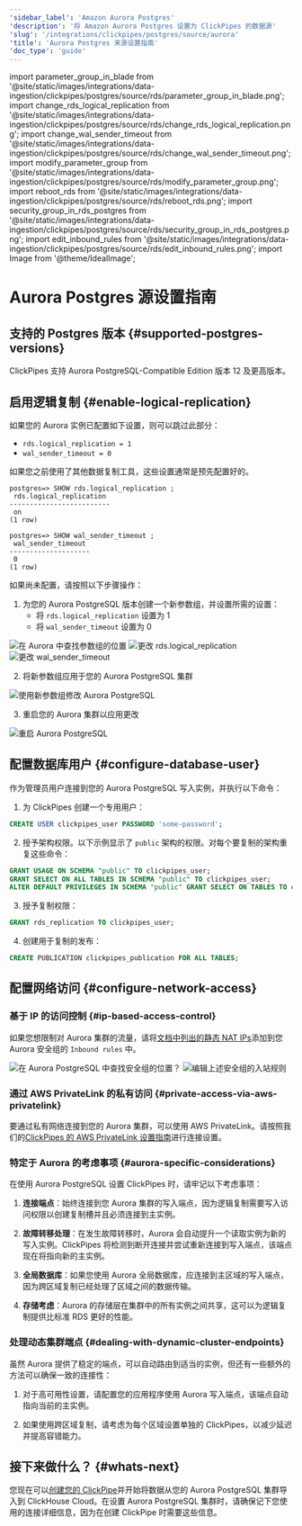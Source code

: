 ```yaml
---
'sidebar_label': 'Amazon Aurora Postgres'
'description': '将 Amazon Aurora Postgres 设置为 ClickPipes 的数据源'
'slug': '/integrations/clickpipes/postgres/source/aurora'
'title': 'Aurora Postgres 来源设置指南'
'doc_type': 'guide'
---
```


import parameter_group_in_blade from '@site/static/images/integrations/data-ingestion/clickpipes/postgres/source/rds/parameter_group_in_blade.png';
import change_rds_logical_replication from '@site/static/images/integrations/data-ingestion/clickpipes/postgres/source/rds/change_rds_logical_replication.png';
import change_wal_sender_timeout from '@site/static/images/integrations/data-ingestion/clickpipes/postgres/source/rds/change_wal_sender_timeout.png';
import modify_parameter_group from '@site/static/images/integrations/data-ingestion/clickpipes/postgres/source/rds/modify_parameter_group.png';
import reboot_rds from '@site/static/images/integrations/data-ingestion/clickpipes/postgres/source/rds/reboot_rds.png';
import security_group_in_rds_postgres from '@site/static/images/integrations/data-ingestion/clickpipes/postgres/source/rds/security_group_in_rds_postgres.png';
import edit_inbound_rules from '@site/static/images/integrations/data-ingestion/clickpipes/postgres/source/rds/edit_inbound_rules.png';
import Image from '@theme/IdealImage';


# Aurora Postgres 源设置指南

## 支持的 Postgres 版本 {#supported-postgres-versions}

ClickPipes 支持 Aurora PostgreSQL-Compatible Edition 版本 12 及更高版本。

## 启用逻辑复制 {#enable-logical-replication}

如果您的 Aurora 实例已配置如下设置，则可以跳过此部分：
- `rds.logical_replication = 1`
- `wal_sender_timeout = 0`

如果您之前使用了其他数据复制工具，这些设置通常是预先配置好的。

```text
postgres=> SHOW rds.logical_replication ;
 rds.logical_replication
-------------------------
 on
(1 row)

postgres=> SHOW wal_sender_timeout ;
 wal_sender_timeout
--------------------
 0
(1 row)
```

如果尚未配置，请按照以下步骤操作：

1. 为您的 Aurora PostgreSQL 版本创建一个新参数组，并设置所需的设置：
    - 将 `rds.logical_replication` 设置为 1
    - 将 `wal_sender_timeout` 设置为 0

<Image img={parameter_group_in_blade} alt="在 Aurora 中查找参数组的位置" size="lg" border/>

<Image img={change_rds_logical_replication} alt="更改 rds.logical_replication" size="lg" border/>

<Image img={change_wal_sender_timeout} alt="更改 wal_sender_timeout" size="lg" border/>

2. 将新参数组应用于您的 Aurora PostgreSQL 集群

<Image img={modify_parameter_group} alt="使用新参数组修改 Aurora PostgreSQL" size="lg" border/>

3. 重启您的 Aurora 集群以应用更改

<Image img={reboot_rds} alt="重启 Aurora PostgreSQL" size="lg" border/>

## 配置数据库用户 {#configure-database-user}

作为管理员用户连接到您的 Aurora PostgreSQL 写入实例，并执行以下命令：

1. 为 ClickPipes 创建一个专用用户：

```sql
CREATE USER clickpipes_user PASSWORD 'some-password';
```

2. 授予架构权限。以下示例显示了 `public` 架构的权限。对每个要复制的架构重复这些命令：

```sql
GRANT USAGE ON SCHEMA "public" TO clickpipes_user;
GRANT SELECT ON ALL TABLES IN SCHEMA "public" TO clickpipes_user;
ALTER DEFAULT PRIVILEGES IN SCHEMA "public" GRANT SELECT ON TABLES TO clickpipes_user;
```

3. 授予复制权限：

```sql
GRANT rds_replication TO clickpipes_user;
```

4. 创建用于复制的发布：

```sql
CREATE PUBLICATION clickpipes_publication FOR ALL TABLES;
```

## 配置网络访问 {#configure-network-access}

### 基于 IP 的访问控制 {#ip-based-access-control}

如果您想限制对 Aurora 集群的流量，请将[文档中列出的静态 NAT IPs](../../index.md#list-of-static-ips)添加到您 Aurora 安全组的 `Inbound rules` 中。

<Image img={security_group_in_rds_postgres} alt="在 Aurora PostgreSQL 中查找安全组的位置？" size="lg" border/>

<Image img={edit_inbound_rules} alt="编辑上述安全组的入站规则" size="lg" border/>

### 通过 AWS PrivateLink 的私有访问 {#private-access-via-aws-privatelink}

要通过私有网络连接到您的 Aurora 集群，可以使用 AWS PrivateLink。请按照我们的[ClickPipes 的 AWS PrivateLink 设置指南](/knowledgebase/aws-privatelink-setup-for-clickpipes)进行连接设置。

### 特定于 Aurora 的考虑事项 {#aurora-specific-considerations}

在使用 Aurora PostgreSQL 设置 ClickPipes 时，请牢记以下考虑事项：

1. **连接端点**：始终连接到您 Aurora 集群的写入端点，因为逻辑复制需要写入访问权限以创建复制槽并且必须连接到主实例。

2. **故障转移处理**：在发生故障转移时，Aurora 会自动提升一个读取实例为新的写入实例。ClickPipes 将检测到断开连接并尝试重新连接到写入端点，该端点现在将指向新的主实例。

3. **全局数据库**：如果您使用 Aurora 全局数据库，应连接到主区域的写入端点，因为跨区域复制已经处理了区域之间的数据传输。

4. **存储考虑**：Aurora 的存储层在集群中的所有实例之间共享，这可以为逻辑复制提供比标准 RDS 更好的性能。

### 处理动态集群端点 {#dealing-with-dynamic-cluster-endpoints}

虽然 Aurora 提供了稳定的端点，可以自动路由到适当的实例，但还有一些额外的方法可以确保一致的连接性：

1. 对于高可用性设置，请配置您的应用程序使用 Aurora 写入端点，该端点自动指向当前的主实例。

2. 如果使用跨区域复制，请考虑为每个区域设置单独的 ClickPipes，以减少延迟并提高容错能力。

## 接下来做什么？ {#whats-next}

您现在可以[创建您的 ClickPipe](../index.md)并开始将数据从您的 Aurora PostgreSQL 集群导入到 ClickHouse Cloud。在设置 Aurora PostgreSQL 集群时，请确保记下您使用的连接详细信息，因为在创建 ClickPipe 时需要这些信息。
